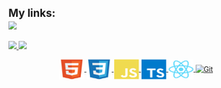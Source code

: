 <h2>My links:</br><a href="" target="_blank"><img src="https://img.shields.io/badge/linkedin-%230077B5.svg?&style=for-the-badge&logo=linkedin&logoColor=white" target="_blank"></a>
</h2>

<a href="https://github.com/AndreSilva358">
  <img height="170em" src="https://github-readme-stats-sigma-five.vercel.app/api?username=AndreSilva358&show_icons=true&count_private=true&hide_border=true&title_color=FF8DAA&icon_color=FF8DAA&text_color=F6E2B3&bg_color=7E6651"/>
  <img height="170em" src="https://github-readme-stats-sigma-five.vercel.app/api/top-langs/?username=AndreSilva358&hide=jupyter%20notebook&langs_count=6&layout=compact&show_icons=true&&hide_border=true&title_color=FF8DAA&text_color=F6E2B3&bg_color=7E6651"/>
  <div align="center" style="display: inline_block"><br>
<img align="center" alt="HTML" height="40" width="50" src="https://raw.githubusercontent.com/devicons/devicon/master/icons/html5/html5-original.svg">
  <img align="center" alt="CSS" height="40" width="50" src="https://raw.githubusercontent.com/devicons/devicon/master/icons/css3/css3-original.svg">
  <img align="center" alt="Js" height="40" width="50" src="https://raw.githubusercontent.com/devicons/devicon/master/icons/javascript/javascript-plain.svg">
  <img align="center" alt="Ts" height="40" width="50" src="https://raw.githubusercontent.com/devicons/devicon/master/icons/typescript/typescript-plain.svg">
  <img align="center" alt="React" height="40" width="50" src="https://raw.githubusercontent.com/devicons/devicon/master/icons/react/react-original.svg">
  <img align="center" alt="Git" height="40" width="50" src="https://camo.githubusercontent.com/dc9e7e657b4cd5ba7d819d1a9ce61434bd0ddbb94287d7476b186bd783b62279/68747470733a2f2f63646e2e6a7364656c6976722e6e65742f67682f64657669636f6e732f64657669636f6e2f69636f6e732f6769742f6769742d6f726967696e616c2e737667">
</div>
</div>
